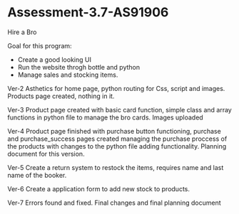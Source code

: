 # Assessment-3.7-AS91906

Hire a Bro

Goal for this program:
- Create a good looking UI
- Run the website throgh bottle and python
- Manage sales and stocking items.

Ver-2
  Asthetics for home page, python routing for Css, script and images.
  Products page created, nothing in it.
  
Ver-3
  Product page created with basic card function, simple class and array functions in python file to manage the bro cards.
  Images uploaded
  
Ver-4
  Product page finished with purchase button functioning, purchase and purchase_success pages created managing the purchase proccess of     the products with changes to the python file adding functionality. Planning document for this version.
  
Ver-5
  Create a return system to restock the items, requires name and last name of the booker.

Ver-6
  Create a application form to add new stock to products.

Ver-7
  Errors found and fixed. Final changes and final planning document
